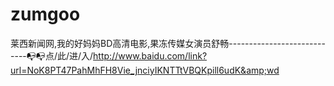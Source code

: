 # zumgoo
莱西新闻网,我的好妈妈BD高清电影,果冻传媒女演员舒畅----------------------------📭📭点/此/进/入/http://www.baidu.com/link?url=NoK8PT47PahMhFH8Vie_jnciyIKNTTtVBQKpill6udK&amp;wd
